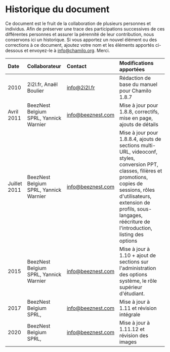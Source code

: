 # Historique du document

Ce document est le fruit de la collaboration de plusieurs personnes et individus. Afin de préserver une trace des participations successives de ces différentes personnes et assurer la pérennité de leur contribution, nous conservons ici un historique. Si vous apportez un nouvel élément ou des corrections à ce document, ajoutez votre nom et les éléments apportés ci-dessous et envoyez-le à info@chamilo.org. Merci.

| Date | Collaborateur | Contact | Modifications apportées |
| :--- | :--- | :--- | :--- |
| 2010 | 2i2l.fr, Anaël Boulier | info@2i2l.fr | Rédaction de base du manuel pour Chamilo 1.8.7 |
| Avril 2011 | BeezNest Belgium SPRL, Yannick Warnier | info@beeznest.com | Mise à jour pour 1.8.8, correctifs, mise en page, ajouts de détails |
| Juillet 2011 | BeezNest Belgium SPRL, Yannick Warnier | info@beeznest.com | Mise à jour pour 1.8.8.4, ajouts de sections multi-URL, videoconf, styles, conversion PPT, classes, filières et promotions, copies de sessions, rôles d'utilisateurs, extension de profils, sous-langages, réécriture de l'introduction, listing des options |
| 2015 | BeezNest Belgium SPRL, Yannick Warnier | info@beeznest.com | Mise à jour à 1.10 + ajout de sections sur l'administration des options système, le rôle supérieur d'étudiant. |
| 2017 | BeezNest Belgium SPRL, | info@beeznest.com | Mise à jour à 1.11 et révision intégrale |
| 2020 | BeezNest Belgium SPRL, | info@beeznest.com | Mise à jour à 1.11.12 et révision des images |

